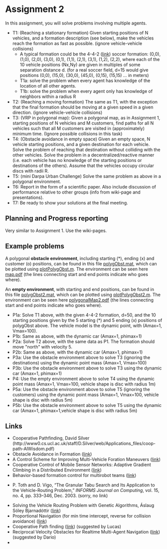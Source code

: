  <h1 class="title">Assignment 2   </h1>
<div class="paragraphs"><p>In this assignment, you will solve problems involving multiple agents.</p>
<ul>
<li>T1: (Reaching a stationary formation) Given starting positions of N vehicles, and a formation description (see below), make the vehicles reach the formation as fast as possible. (ignore vehicle-vehicle collisions)
<ul>
<li>A typical formation could be the 4-4-2 (<a href="https://en.wikipedia.org/wiki/Formation_(association_football)">link</a>) soccer formation: (0,0), (1,0), (2,0), (3,0), (0,1), (1,1), (2,1), (3,1), (1,2), (2,2), where each of the 10 vehicle positions (Nx,Ny) are given in multiples of some separation distance d. (for a real soccer field, d=15 would give positions (0,0), (15,0), (30,0), (45,0), (0,15), (15,15) ... in meters)</li>
<li>T1a: solve the problem when every agent has knowledge of the location of all other agents.</li>
<li>T1b: solve the problem when every agent only has knowledge of neighbors within a radius R</li>
</ul>
</li>
<li>T2: (Reaching a moving formation) The same as T1, with the exception that the final formation should be moving at a given speed in a given direction. (ignore vehicle-vehicle collisions)</li>
<li>T3: (VRP in polygonal map): Given a polygonal map, as in Assignment 1, starting positions of N vehicles and M customers, find paths for all N vehicles such that all M customers are visited in (approximately) minimum time. (Ignore possible collisions in this task)</li>
<li>T4: (Obstacle avoidance in empty space) Given an empty space, N vehicle starting positions, and a given destination for each vehicle. Solve the problem of reaching that destination without colliding with the other vehicles. Solve the problem in a decentralized/reactive manner (i.e. each vehicle has no knowledge of the starting positions or destinations of the others). Assume that the vehicles occupy circular discs with radii R.</li>
<li>T5: (mini Darpa Urban Challenge) Solve the same problem as above in a polygonal environment.</li>
<li>T6: Report in the form of a scientific paper. Also include discussion of performance relative to other groups (info from wiki-page and presentations).</li>
<li>T7: Be ready to show your solutions at the final meeting.</li>
</ul>
<h2>Planning and Progress reporting</h2>
<p>Very similar to Assignment 1. Use the wiki-pages.</p>
<h2>Example problems</h2>
<p>A polygonal <strong>obstacle environment</strong>, including starting (*), ending (x) and customer (o) positions, can be found in this file <a href="https://www.kth.se/social/files/54f71e5df2765446e082d1cc/polygObst.mat" title="polygObst.mat (x-matlab-workspace)">polygObst.mat</a>, which can be plotted using <a href="https://www.kth.se/social/files/54f71e9cf2765446ac6c5bd9/plotPolygObst.m" title="plotPolygObst.m (octet-stream)">plotPolygObst.m</a>. The environment can be seen here <a href="https://www.kth.se/social/files/54f71eeaf276544d8ee0624a/polygonalMap.pdf" title="map.pdf (pdf)">map.pdf</a> (the lines connecting start and end points indicate who goes where).</p>
<p>An <strong>empty environment</strong>, with starting and end positions, can be found in this file <a href="https://www.kth.se/social/files/54f87880f2765468fbb9ef21/polygObst2.mat" title="polygObst2.mat (x-matlab-workspace)">polygObst2.mat</a>, which can be plotted using <a href="https://www.kth.se/social/files/54f878aaf2765478778cf734/plotPolygObst2.m" title="plotPolygObst2.m (octet-stream)">plotPolygObst2.m</a>. The environment can be seen here <a href="https://www.kth.se/social/files/54f878d7f276546921dce381/polygonalMap2.pdf" title="polygonalMap2.pdf (pdf)">polygonalMap2.pdf</a> (the lines connecting start and end points indicate who goes where).</p>
<ul>
<li>P1a: Solve T1 above, with the given 4-4-2 formation, d=50, and the 10 starting positions given by the 5 starting (*) and 5 ending (x) positions of polygObst above. The vehicle model is the dynamic point, with (Amax=1, Vmax=100).</li>
<li>P1b: Same as above, with the dynamic car (Amax=1, phimax=1)</li>
<li>P2a: Solve T2 above, with the same data as P1. The formation should move &quot;north&quot; with velocity 5.</li>
<li>P2b: Same as above, with the dynamic car (Amax=1, phimax=1)</li>
<li>P3a: Use the obstacle environment above to solve T3 (ignoring the destinations) using the dynamic point mass (Amax=1, Vmax=100)</li>
<li>P3b: Use the obstacle environment above to solve T3 using the dynamic car (Amax=1, phimax=1)</li>
<li>P4: Use the empty environment above to solve T4 using the dynamic point mass (Amax=1, Vmax=100, vehicle shape is disc with radius 1m)</li>
<li>P5a: Use the obstacle environment above to solve T5 (ignoring the customers) using the dynamic point mass (Amax=1, Vmax=100, vehicle shape is disc with radius 5m)</li>
<li>P5b: Use the obstacle environment above to solve T5 using the dynamic car (Amax=1, phimax=1,vehicle shape is disc with radius 5m)</li>
</ul>
<p></p>
<h2>Links </h2>
<ul>
<li>Cooperative Pathfinding, David Silver (http://www0.cs.ucl.ac.uk/staff/D.Silver/web/Applications_files/coop-path-AIWisdom.pdf)</li>
<li>Obstacle Avoidance in Formation (<a href="http://citeseerx.ist.psu.edu/viewdoc/download?doi=10.1.1.93.8934&amp;rep=rep1&amp;type=pdf">link</a>)</li>
<li>A Control Scheme for Improving Multi-Vehicle Foration Maneuvers (<a href="http://www.et.byu.edu/~beard/papers/preprints/YoungBeardKelsey01a.pdf">link</a>)</li>
<li>Cooperative Control of Mobile Sensor Networks: Adaptive Gradient Climbing in a Distributed Environment (<a href="http://www.princeton.edu/~naomi/OgrFioLeoTAC04.pdf">link</a>)</li>
<li>Behavior-based formation control for multirobot teams (<a href="http://www.cim.mcgill.ca/~junaed/765/uploaded_talks/A_Kashi_Bahavior_based_formation.pdf">link</a>)</li>
</ul>
<ul>
<li>
<p>P. Toth and D. Vigo, “The Granular Tabu Search and Its Application to the Vehicle-Routing Problem,” <em>INFORMS Journal on Computing</em>, vol. 15, no. 4, pp. 333–346, Dec. 2003. (sorry, no link)</p>
</li>
<li>Solving the Vehicle Routing Problem with Genetic Algorithms, Áslaug Sóley Bjarnadóttir  (<a href="http://etd.dtu.dk/thesis/154736/imm3183.pdf">link</a>)</li>
<li>Proportional Navigation (for min time intercept, reverse for collision avoidance) (<a href="http://web.mit.edu/16.070/www/project/PG_missile_navigation.pdf">link</a>)</li>
<li>Cooperative Path finding (<a href="http://www.aaai.org/Papers/AIIDE/2005/AIIDE05-020.pdf">link</a>) (suggested by Lucas)</li>
<li>Reciprocal Velocity Obstacles for Realtime Multi-Agent Navigation (<a href="http://gamma.cs.unc.edu/RVO/">link</a>) (suggested by Dario)</li>
<li></li>
</ul></div>
